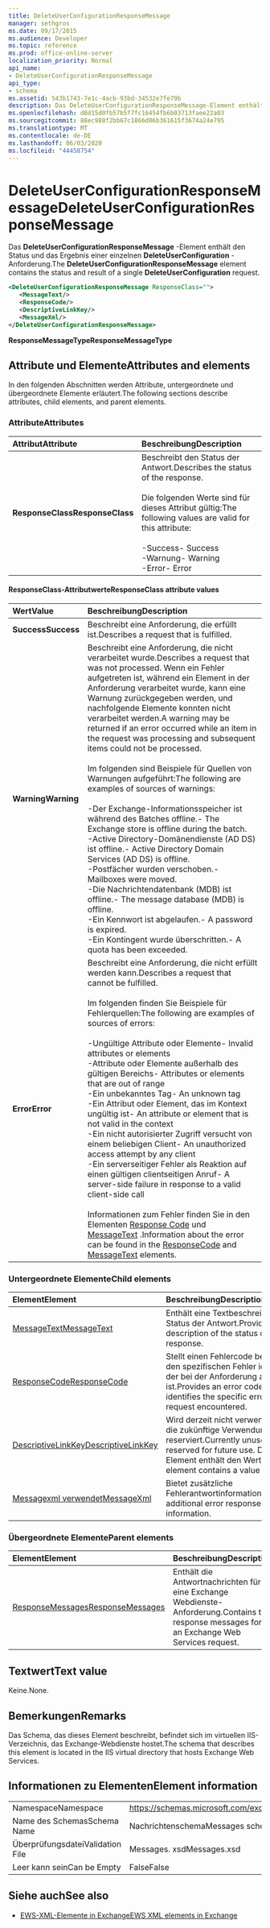 ```yaml
---
title: DeleteUserConfigurationResponseMessage
manager: sethgros
ms.date: 09/17/2015
ms.audience: Developer
ms.topic: reference
ms.prod: office-online-server
localization_priority: Normal
api_name:
- DeleteUserConfigurationResponseMessage
api_type:
- schema
ms.assetid: 543b1743-7e1c-4acb-93bd-34532e7fe79b
description: Das DeleteUserConfigurationResponseMessage-Element enthält den Status und das Ergebnis einer einzelnen DeleteUserConfiguration-Anforderung.
ms.openlocfilehash: d8d15d0fb57b5f7fc16454fb6b03713faee22a03
ms.sourcegitcommit: 88ec988f2bb67c1866d06b361615f3674a24e795
ms.translationtype: MT
ms.contentlocale: de-DE
ms.lasthandoff: 06/03/2020
ms.locfileid: "44458754"
---
```

# <a name="deleteuserconfigurationresponsemessage"></a><span data-ttu-id="a0539-103">DeleteUserConfigurationResponseMessage</span><span class="sxs-lookup"><span data-stu-id="a0539-103">DeleteUserConfigurationResponseMessage</span></span>

<span data-ttu-id="a0539-104">Das **DeleteUserConfigurationResponseMessage** -Element enthält den Status und das Ergebnis einer einzelnen **DeleteUserConfiguration** -Anforderung.</span><span class="sxs-lookup"><span data-stu-id="a0539-104">The **DeleteUserConfigurationResponseMessage** element contains the status and result of a single **DeleteUserConfiguration** request.</span></span> 
  
```xml
<DeleteUserConfigurationResponseMessage ResponseClass="">
   <MessageText/>
   <ResponseCode/>
   <DescriptiveLinkKey/>
   <MessageXml/>
</DeleteUserConfigurationResponseMessage>
```

 <span data-ttu-id="a0539-105">**ResponseMessageType**</span><span class="sxs-lookup"><span data-stu-id="a0539-105">**ResponseMessageType**</span></span>
## <a name="attributes-and-elements"></a><span data-ttu-id="a0539-106">Attribute und Elemente</span><span class="sxs-lookup"><span data-stu-id="a0539-106">Attributes and elements</span></span>

<span data-ttu-id="a0539-107">In den folgenden Abschnitten werden Attribute, untergeordnete und übergeordnete Elemente erläutert.</span><span class="sxs-lookup"><span data-stu-id="a0539-107">The following sections describe attributes, child elements, and parent elements.</span></span>
  
### <a name="attributes"></a><span data-ttu-id="a0539-108">Attribute</span><span class="sxs-lookup"><span data-stu-id="a0539-108">Attributes</span></span>

|<span data-ttu-id="a0539-109">**Attribut**</span><span class="sxs-lookup"><span data-stu-id="a0539-109">**Attribute**</span></span>|<span data-ttu-id="a0539-110">**Beschreibung**</span><span class="sxs-lookup"><span data-stu-id="a0539-110">**Description**</span></span>|
|:-----|:-----|
|<span data-ttu-id="a0539-111">**ResponseClass**</span><span class="sxs-lookup"><span data-stu-id="a0539-111">**ResponseClass**</span></span> <br/> | <span data-ttu-id="a0539-112">Beschreibt den Status der Antwort.</span><span class="sxs-lookup"><span data-stu-id="a0539-112">Describes the status of the response.</span></span><br/><br/><span data-ttu-id="a0539-113">Die folgenden Werte sind für dieses Attribut gültig:</span><span class="sxs-lookup"><span data-stu-id="a0539-113">The following values are valid for this attribute:</span></span><br/><br/><span data-ttu-id="a0539-114">-Success</span><span class="sxs-lookup"><span data-stu-id="a0539-114">-  Success</span></span>  <br/><span data-ttu-id="a0539-115">-Warnung</span><span class="sxs-lookup"><span data-stu-id="a0539-115">-  Warning</span></span>  <br/><span data-ttu-id="a0539-116">-Error</span><span class="sxs-lookup"><span data-stu-id="a0539-116">-  Error</span></span>  <br/> |
   
#### <a name="responseclass-attribute-values"></a><span data-ttu-id="a0539-117">ResponseClass-Attributwerte</span><span class="sxs-lookup"><span data-stu-id="a0539-117">ResponseClass attribute values</span></span>

|<span data-ttu-id="a0539-118">**Wert**</span><span class="sxs-lookup"><span data-stu-id="a0539-118">**Value**</span></span>|<span data-ttu-id="a0539-119">**Beschreibung**</span><span class="sxs-lookup"><span data-stu-id="a0539-119">**Description**</span></span>|
|:-----|:-----|
|<span data-ttu-id="a0539-120">**Success**</span><span class="sxs-lookup"><span data-stu-id="a0539-120">**Success**</span></span> <br/> |<span data-ttu-id="a0539-121">Beschreibt eine Anforderung, die erfüllt ist.</span><span class="sxs-lookup"><span data-stu-id="a0539-121">Describes a request that is fulfilled.</span></span>  <br/> |
|<span data-ttu-id="a0539-122">**Warning**</span><span class="sxs-lookup"><span data-stu-id="a0539-122">**Warning**</span></span> <br/> | <span data-ttu-id="a0539-123">Beschreibt eine Anforderung, die nicht verarbeitet wurde.</span><span class="sxs-lookup"><span data-stu-id="a0539-123">Describes a request that was not processed.</span></span> <span data-ttu-id="a0539-124">Wenn ein Fehler aufgetreten ist, während ein Element in der Anforderung verarbeitet wurde, kann eine Warnung zurückgegeben werden, und nachfolgende Elemente konnten nicht verarbeitet werden.</span><span class="sxs-lookup"><span data-stu-id="a0539-124">A warning may be returned if an error occurred while an item in the request was processing and subsequent items could not be processed.</span></span><br/><br/><span data-ttu-id="a0539-125">Im folgenden sind Beispiele für Quellen von Warnungen aufgeführt:</span><span class="sxs-lookup"><span data-stu-id="a0539-125">The following are examples of sources of warnings:</span></span><br/><br/><span data-ttu-id="a0539-126">-Der Exchange-Informationsspeicher ist während des Batches offline.</span><span class="sxs-lookup"><span data-stu-id="a0539-126">-  The Exchange store is offline during the batch.</span></span>  <br/><span data-ttu-id="a0539-127">-Active Directory-Domänendienste (AD DS) ist offline.</span><span class="sxs-lookup"><span data-stu-id="a0539-127">-  Active Directory Domain Services (AD DS) is offline.</span></span>  <br/><span data-ttu-id="a0539-128">-Postfächer wurden verschoben.</span><span class="sxs-lookup"><span data-stu-id="a0539-128">-  Mailboxes were moved.</span></span>  <br/><span data-ttu-id="a0539-129">-Die Nachrichtendatenbank (MDB) ist offline.</span><span class="sxs-lookup"><span data-stu-id="a0539-129">-  The message database (MDB) is offline.</span></span>  <br/><span data-ttu-id="a0539-130">-Ein Kennwort ist abgelaufen.</span><span class="sxs-lookup"><span data-stu-id="a0539-130">-  A password is expired.</span></span>  <br/><span data-ttu-id="a0539-131">-Ein Kontingent wurde überschritten.</span><span class="sxs-lookup"><span data-stu-id="a0539-131">-  A quota has been exceeded.</span></span>  <br/> |
|<span data-ttu-id="a0539-132">**Error**</span><span class="sxs-lookup"><span data-stu-id="a0539-132">**Error**</span></span> <br/> | <span data-ttu-id="a0539-133">Beschreibt eine Anforderung, die nicht erfüllt werden kann.</span><span class="sxs-lookup"><span data-stu-id="a0539-133">Describes a request that cannot be fulfilled.</span></span><br/><br/><span data-ttu-id="a0539-134">Im folgenden finden Sie Beispiele für Fehlerquellen:</span><span class="sxs-lookup"><span data-stu-id="a0539-134">The following are examples of sources of errors:</span></span><br/><br/><span data-ttu-id="a0539-135">-Ungültige Attribute oder Elemente</span><span class="sxs-lookup"><span data-stu-id="a0539-135">-  Invalid attributes or elements</span></span>  <br/><span data-ttu-id="a0539-136">-Attribute oder Elemente außerhalb des gültigen Bereichs</span><span class="sxs-lookup"><span data-stu-id="a0539-136">-  Attributes or elements that are out of range</span></span>  <br/><span data-ttu-id="a0539-137">-Ein unbekanntes Tag</span><span class="sxs-lookup"><span data-stu-id="a0539-137">-  An unknown tag</span></span>  <br/><span data-ttu-id="a0539-138">-Ein Attribut oder Element, das im Kontext ungültig ist</span><span class="sxs-lookup"><span data-stu-id="a0539-138">-  An attribute or element that is not valid in the context</span></span>  <br/><span data-ttu-id="a0539-139">-Ein nicht autorisierter Zugriff versucht von einem beliebigen Client</span><span class="sxs-lookup"><span data-stu-id="a0539-139">-  An unauthorized access attempt by any client</span></span>  <br/><span data-ttu-id="a0539-140">-Ein serverseitiger Fehler als Reaktion auf einen gültigen clientseitigen Anruf</span><span class="sxs-lookup"><span data-stu-id="a0539-140">-  A server-side failure in response to a valid client-side call</span></span><br/><br/>  <span data-ttu-id="a0539-141">Informationen zum Fehler finden Sie in den Elementen [Response Code](responsecode.md) und [MessageText](messagetext.md) .</span><span class="sxs-lookup"><span data-stu-id="a0539-141">Information about the error can be found in the [ResponseCode](responsecode.md) and [MessageText](messagetext.md) elements.</span></span>  <br/> |
   
### <a name="child-elements"></a><span data-ttu-id="a0539-142">Untergeordnete Elemente</span><span class="sxs-lookup"><span data-stu-id="a0539-142">Child elements</span></span>

|<span data-ttu-id="a0539-143">**Element**</span><span class="sxs-lookup"><span data-stu-id="a0539-143">**Element**</span></span>|<span data-ttu-id="a0539-144">**Beschreibung**</span><span class="sxs-lookup"><span data-stu-id="a0539-144">**Description**</span></span>|
|:-----|:-----|
|[<span data-ttu-id="a0539-145">MessageText</span><span class="sxs-lookup"><span data-stu-id="a0539-145">MessageText</span></span>](messagetext.md) <br/> |<span data-ttu-id="a0539-146">Enthält eine Textbeschreibung des Status der Antwort.</span><span class="sxs-lookup"><span data-stu-id="a0539-146">Provides a text description of the status of the response.</span></span>  <br/> |
|[<span data-ttu-id="a0539-147">ResponseCode</span><span class="sxs-lookup"><span data-stu-id="a0539-147">ResponseCode</span></span>](responsecode.md) <br/> |<span data-ttu-id="a0539-148">Stellt einen Fehlercode bereit, der den spezifischen Fehler identifiziert, der bei der Anforderung aufgetreten ist.</span><span class="sxs-lookup"><span data-stu-id="a0539-148">Provides an error code that identifies the specific error that the request encountered.</span></span>  <br/> |
|[<span data-ttu-id="a0539-149">DescriptiveLinkKey</span><span class="sxs-lookup"><span data-stu-id="a0539-149">DescriptiveLinkKey</span></span>](descriptivelinkkey.md) <br/> |<span data-ttu-id="a0539-150">Wird derzeit nicht verwendet und für die zukünftige Verwendung reserviert.</span><span class="sxs-lookup"><span data-stu-id="a0539-150">Currently unused and reserved for future use.</span></span> <span data-ttu-id="a0539-151">Dieses Element enthält den Wert 0.</span><span class="sxs-lookup"><span data-stu-id="a0539-151">This element contains a value of 0.</span></span>  <br/> |
|[<span data-ttu-id="a0539-152">Messagexml verwendet</span><span class="sxs-lookup"><span data-stu-id="a0539-152">MessageXml</span></span>](messagexml.md) <br/> |<span data-ttu-id="a0539-153">Bietet zusätzliche Fehlerantwortinformationen.</span><span class="sxs-lookup"><span data-stu-id="a0539-153">Provides additional error response information.</span></span>  <br/> |
   
### <a name="parent-elements"></a><span data-ttu-id="a0539-154">Übergeordnete Elemente</span><span class="sxs-lookup"><span data-stu-id="a0539-154">Parent elements</span></span>

|<span data-ttu-id="a0539-155">**Element**</span><span class="sxs-lookup"><span data-stu-id="a0539-155">**Element**</span></span>|<span data-ttu-id="a0539-156">**Beschreibung**</span><span class="sxs-lookup"><span data-stu-id="a0539-156">**Description**</span></span>|
|:-----|:-----|
|[<span data-ttu-id="a0539-157">ResponseMessages</span><span class="sxs-lookup"><span data-stu-id="a0539-157">ResponseMessages</span></span>](responsemessages.md) <br/> |<span data-ttu-id="a0539-158">Enthält die Antwortnachrichten für eine Exchange Webdienste-Anforderung.</span><span class="sxs-lookup"><span data-stu-id="a0539-158">Contains the response messages for an Exchange Web Services request.</span></span>  <br/> |
   
## <a name="text-value"></a><span data-ttu-id="a0539-159">Textwert</span><span class="sxs-lookup"><span data-stu-id="a0539-159">Text value</span></span>

<span data-ttu-id="a0539-160">Keine.</span><span class="sxs-lookup"><span data-stu-id="a0539-160">None.</span></span>
  
## <a name="remarks"></a><span data-ttu-id="a0539-161">Bemerkungen</span><span class="sxs-lookup"><span data-stu-id="a0539-161">Remarks</span></span>

<span data-ttu-id="a0539-162">Das Schema, das dieses Element beschreibt, befindet sich im virtuellen IIS-Verzeichnis, das Exchange-Webdienste hostet.</span><span class="sxs-lookup"><span data-stu-id="a0539-162">The schema that describes this element is located in the IIS virtual directory that hosts Exchange Web Services.</span></span>
  
## <a name="element-information"></a><span data-ttu-id="a0539-163">Informationen zu Elementen</span><span class="sxs-lookup"><span data-stu-id="a0539-163">Element information</span></span>

|||
|:-----|:-----|
|<span data-ttu-id="a0539-164">Namespace</span><span class="sxs-lookup"><span data-stu-id="a0539-164">Namespace</span></span>  <br/> |https://schemas.microsoft.com/exchange/services/2006/messages  <br/> |
|<span data-ttu-id="a0539-165">Name des Schemas</span><span class="sxs-lookup"><span data-stu-id="a0539-165">Schema Name</span></span>  <br/> |<span data-ttu-id="a0539-166">Nachrichtenschema</span><span class="sxs-lookup"><span data-stu-id="a0539-166">Messages schema</span></span>  <br/> |
|<span data-ttu-id="a0539-167">Überprüfungsdatei</span><span class="sxs-lookup"><span data-stu-id="a0539-167">Validation File</span></span>  <br/> |<span data-ttu-id="a0539-168">Messages. xsd</span><span class="sxs-lookup"><span data-stu-id="a0539-168">Messages.xsd</span></span>  <br/> |
|<span data-ttu-id="a0539-169">Leer kann sein</span><span class="sxs-lookup"><span data-stu-id="a0539-169">Can be Empty</span></span>  <br/> |<span data-ttu-id="a0539-170">False</span><span class="sxs-lookup"><span data-stu-id="a0539-170">False</span></span>  <br/> |
   
## <a name="see-also"></a><span data-ttu-id="a0539-171">Siehe auch</span><span class="sxs-lookup"><span data-stu-id="a0539-171">See also</span></span>

- [<span data-ttu-id="a0539-172">EWS-XML-Elemente in Exchange</span><span class="sxs-lookup"><span data-stu-id="a0539-172">EWS XML elements in Exchange</span></span>](ews-xml-elements-in-exchange.md)

